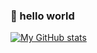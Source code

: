 ### 👋 hello world

[![My GitHub stats](https://github-readme-stats.vercel.app/api?username=christoph-jerolimov&hide_title=true&show_icons=true&theme=dark)](https://github.com/anuraghazra/github-readme-stats)
